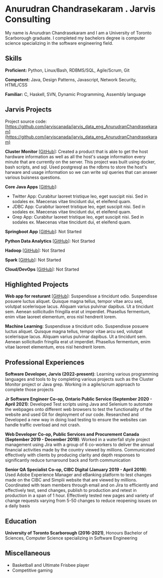 # Anurudran Chandrasekaram . Jarvis Consulting

My name is Anurudran Chandrasekaram and I am a University of Toronto Scarborough graduate. I completed my bachelors degree is computer science specializing in the software engineering field.

## Skills

**Proficient:** Python, Linux/Bash, RDBMS/SQL, Agile/Scrum, Git

**Competent:** Java, Design Patterns, Javascript, Network Security, HTML/CSS

**Familiar:** C, Haskell, SVN, Dynamic Programming, Assembly language

## Jarvis Projects

Project source code: [https://github.com/jarviscanada/jarvis_data_eng_AnurudranChandrasekaram](https://github.com/jarviscanada/jarvis_data_eng_AnurudranChandrasekaram)


**Cluster Monitor** [[GitHub](https://github.com/jarviscanada/jarvis_data_eng_AnurudranChandrasekaram/tree/master/linux_sql)]: Created a product that is able to get the host hardware information as well as all the host's usage information every minute that are currently on the server. This project was built using docker, bash scripts, and sql. Used postgresql as the rdbms to store the host's harware and usage information so we can write sql queries that can answer various buisness questions.

**Core Java Apps** [[GitHub](https://github.com/jarviscanada/jarvis_data_eng_AnurudranChandrasekaram/tree/master/core_java)]:
      
  - Twitter App: Curabitur laoreet tristique leo, eget suscipit nisi. Sed in sodales ex. Maecenas vitae tincidunt dui, et eleifend quam.
  - JDBC App: Curabitur laoreet tristique leo, eget suscipit nisi. Sed in sodales ex. Maecenas vitae tincidunt dui, et eleifend quam.
  - Grep App: Curabitur laoreet tristique leo, eget suscipit nisi. Sed in sodales ex. Maecenas vitae tincidunt dui, et eleifend quam.

**Springboot App** [[GitHub](https://github.com/jarviscanada/jarvis_data_eng_AnurudranChandrasekaram/tree/master/springboot)]: Not Started

**Python Data Analytics** [[GitHub](https://github.com/jarviscanada/jarvis_data_eng_AnurudranChandrasekaram/tree/master/python_data_anlytics)]: Not Started

**Hadoop** [[GitHub](https://github.com/jarviscanada/jarvis_data_eng_AnurudranChandrasekaram/tree/master/hadoop)]: Not Started

**Spark** [[GitHub](https://github.com/jarviscanada/jarvis_data_eng_AnurudranChandrasekaram/tree/master/spark)]: Not Started

**Cloud/DevOps** [[GitHub](https://github.com/jarviscanada/jarvis_data_eng_AnurudranChandrasekaram/tree/master/cloud_devops)]: Not Started


## Highlighted Projects
**Web app for resturant** [[GitHub](https://github.com/jarviscanada/jarvis_profile_builder)]: Suspendisse a tincidunt odio. Suspendisse posuere luctus aliquet. Quisque magna tellus, tempor vitae arcu sed, volutpat scelerisque lacus. Aliquam varius pulvinar dapibus. Ut a tincidunt sem. Aenean sollicitudin fringilla erat ut imperdiet. Phasellus fermentum, enim vitae laoreet elementum, eros nisl hendrerit lorem.

**Machine Learning**: Suspendisse a tincidunt odio. Suspendisse posuere luctus aliquet. Quisque magna tellus, tempor vitae arcu sed, volutpat scelerisque lacus. Aliquam varius pulvinar dapibus. Ut a tincidunt sem. Aenean sollicitudin fringilla erat ut imperdiet. Phasellus fermentum, enim vitae laoreet elementum, eros nisl hendrerit lorem.


## Professional Experiences

**Software Developer, Jarvis (2022-present)**: Learning various programming languages and tools to by completing various projects such as the Cluster Monitor project or Java grep. Working in a agile/scrum approach to complete those projects

**Jr Software Engineer Co-op, Ontario Public Service (September 2020 - April 2021)**: Developed Test scripts using Java and Selenium to automate the webpages onto different web browsers to test the functionality of the website and used Git for deployment of our code. Researched and Developed a new way in doing load testing to ensure the websites can handle traffic overload and not crash.

**Web Developer Co-op, Public Services and Procurement Canada (September 2019 - December 2019)**: Worked in a waterfall style project management using Jira with a group of 6 co-workers to deliver the annual financial activities made by the country viewed by millions. Communicated effectively with clients by producing clarity and depth responses to significantly reduce turnaround back and forth communication

**Senior QA Specialist Co-op, CIBC Digital (January 2019 - April 2019)**: Used Adobe Experience Manager and eBanking platform to test changes made on the CIBC and Simplii website that are viewed by millions. Coordinated with team members through email and on Jira to efficiently and effectively test, send changes, publish to production and retest in production in a span of 1 hour. Effectively tested new pages and variety of change requests varying from 5-50 changes to reduce reopening issues on a daily basis


## Education
**University of Toronto Scarborough (2016-2021)**, Honours Bachelor of Sciences, Computer Science specializing in Software Engineering


## Miscellaneous
- Basketball and Ultimate Frisbee player
- Competitive gaming